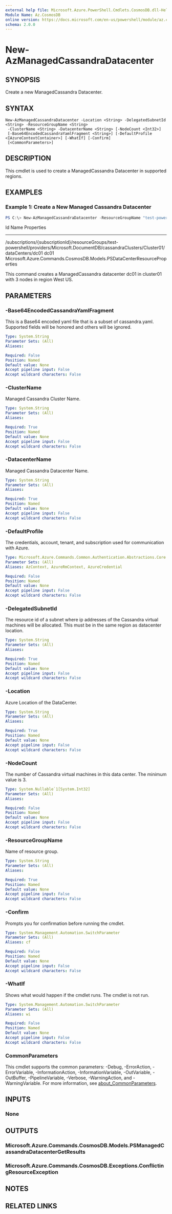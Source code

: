 ```yaml
---
external help file: Microsoft.Azure.PowerShell.Cmdlets.CosmosDB.dll-Help.xml
Module Name: Az.CosmosDB
online version: https://docs.microsoft.com/en-us/powershell/module/az.cosmosdb/new-azmanagedcassandradatacenter
schema: 2.0.0
---
```


# New-AzManagedCassandraDatacenter

## SYNOPSIS
Create a new ManagedCassandra Datacenter.

## SYNTAX

```
New-AzManagedCassandraDatacenter -Location <String> -DelegatedSubnetId <String> -ResourceGroupName <String>
 -ClusterName <String> -DatacenterName <String> [-NodeCount <Int32>]
 [-Base64EncodedCassandraYamlFragment <String>] [-DefaultProfile <IAzureContextContainer>] [-WhatIf] [-Confirm]
 [<CommonParameters>]
```

## DESCRIPTION
This cmdlet is used to create a ManagedCassandra Datacenter in supported regions.

## EXAMPLES

### Example 1: Create a New Managed Cassandra Datacenter
```powershell
PS C:\> New-AzManagedCassandraDatacenter -ResourceGroupName "test-powershell" -ClusterName "Cluster01" -DatacenterName "dc01" -Location "westus" -NodeCount 3 -DelegatedSubnetId "/subscriptions/94d9b402-77b4-4049-b4c1-947bc6b7729b/resourceGroups/My-vnet/providers/Microsoft.Network/virtualNetworks/test-vnet/subnets/test-subnet"
```

Id                                                                                                                                                           Name Properties
--                                                                                                                                                           ---- ----------
/subscriptions/{subscriptionId}/resourceGroups/test-powershell/providers/Microsoft.DocumentDB/cassandraClusters/Cluster01/dataCenters/dc01 dc01  Microsoft.Azure.Commands.CosmosDB.Models.PSDataCenterResourceProperties


This command creates a ManagedCassandra datacenter dc01 in cluster01 with 3 nodes in region West US.

## PARAMETERS

### -Base64EncodedCassandraYamlFragment
This is a Base64 encoded yaml file that is a subset of cassandra.yaml.
Supported fields will be honored and others will be ignored.

```yaml
Type: System.String
Parameter Sets: (All)
Aliases:

Required: False
Position: Named
Default value: None
Accept pipeline input: False
Accept wildcard characters: False
```

### -ClusterName
Managed Cassandra Cluster Name.

```yaml
Type: System.String
Parameter Sets: (All)
Aliases:

Required: True
Position: Named
Default value: None
Accept pipeline input: False
Accept wildcard characters: False
```

### -DatacenterName
Managed Cassandra Datacenter Name.

```yaml
Type: System.String
Parameter Sets: (All)
Aliases:

Required: True
Position: Named
Default value: None
Accept pipeline input: False
Accept wildcard characters: False
```

### -DefaultProfile
The credentials, account, tenant, and subscription used for communication with Azure.

```yaml
Type: Microsoft.Azure.Commands.Common.Authentication.Abstractions.Core.IAzureContextContainer
Parameter Sets: (All)
Aliases: AzContext, AzureRmContext, AzureCredential

Required: False
Position: Named
Default value: None
Accept pipeline input: False
Accept wildcard characters: False
```

### -DelegatedSubnetId
The resource id of a subnet where ip addresses of the Cassandra virtual machines will be allocated.
This must be in the same region as datacenter location.

```yaml
Type: System.String
Parameter Sets: (All)
Aliases:

Required: True
Position: Named
Default value: None
Accept pipeline input: False
Accept wildcard characters: False
```

### -Location
Azure Location of the DataCenter.

```yaml
Type: System.String
Parameter Sets: (All)
Aliases:

Required: True
Position: Named
Default value: None
Accept pipeline input: False
Accept wildcard characters: False
```

### -NodeCount
The number of Cassandra virtual machines in this data center.
The minimum value is 3.

```yaml
Type: System.Nullable`1[System.Int32]
Parameter Sets: (All)
Aliases:

Required: False
Position: Named
Default value: None
Accept pipeline input: False
Accept wildcard characters: False
```

### -ResourceGroupName
Name of resource group.

```yaml
Type: System.String
Parameter Sets: (All)
Aliases:

Required: True
Position: Named
Default value: None
Accept pipeline input: False
Accept wildcard characters: False
```

### -Confirm
Prompts you for confirmation before running the cmdlet.

```yaml
Type: System.Management.Automation.SwitchParameter
Parameter Sets: (All)
Aliases: cf

Required: False
Position: Named
Default value: None
Accept pipeline input: False
Accept wildcard characters: False
```

### -WhatIf
Shows what would happen if the cmdlet runs.
The cmdlet is not run.

```yaml
Type: System.Management.Automation.SwitchParameter
Parameter Sets: (All)
Aliases: wi

Required: False
Position: Named
Default value: None
Accept pipeline input: False
Accept wildcard characters: False
```

### CommonParameters
This cmdlet supports the common parameters: -Debug, -ErrorAction, -ErrorVariable, -InformationAction, -InformationVariable, -OutVariable, -OutBuffer, -PipelineVariable, -Verbose, -WarningAction, and -WarningVariable. For more information, see [about_CommonParameters](http://go.microsoft.com/fwlink/?LinkID=113216).

## INPUTS

### None

## OUTPUTS

### Microsoft.Azure.Commands.CosmosDB.Models.PSManagedCassandraDatacenterGetResults

### Microsoft.Azure.Commands.CosmosDB.Exceptions.ConflictingResourceException

## NOTES

## RELATED LINKS
